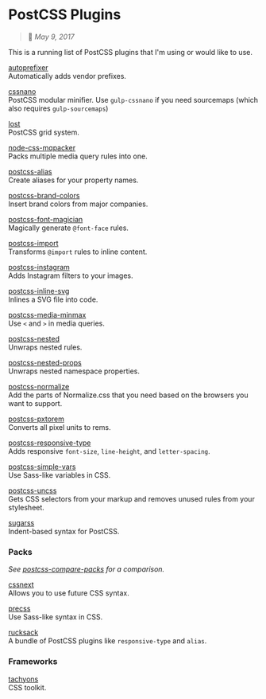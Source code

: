 # PostCSS Plugins
> :calendar: *May 9, 2017*

This is a running list of PostCSS plugins that I'm using or would like to use.  

[autoprefixer](https://github.com/postcss/autoprefixer)  
Automatically adds vendor prefixes.  

[cssnano](https://github.com/ben-eb/cssnano)  
PostCSS modular minifier. Use `gulp-cssnano` if you need sourcemaps (which also requires `gulp-sourcemaps`)  

[lost](https://github.com/peterramsing/lost)  
PostCSS grid system.  

[node-css-mqpacker](https://github.com/hail2u/node-css-mqpacker)  
Packs multiple media query rules into one.  

[postcss-alias](https://github.com/seaneking/postcss-alias)  
Create aliases for your property names.  

[postcss-brand-colors](https://github.com/postcss/postcss-brand-colors)  
Insert brand colors from major companies.  

[postcss-font-magician](https://github.com/jonathantneal/postcss-font-magician)  
Magically generate `@font-face` rules.  

[postcss-import](https://github.com/postcss/postcss-import)  
Transforms `@import` rules to inline content.  

[postcss-instagram](https://github.com/azat-io/postcss-instagram)  
Adds Instagram filters to your images.  

[postcss-inline-svg](https://github.com/TrySound/postcss-inline-svg)  
Inlines a SVG file into code.  

[postcss-media-minmax](https://github.com/postcss/postcss-media-minmax)  
Use `<` and `>` in media queries.  

[postcss-nested](https://github.com/postcss/postcss-nested)  
Unwraps nested rules.  

[postcss-nested-props](https://github.com/jedmao/postcss-nested-props)  
Unwraps nested namespace properties.  

[postcss-normalize](https://github.com/jonathantneal/postcss-normalize)  
Add the parts of Normalize.css that you need based on the browsers you want to support.  

[postcss-pxtorem](https://github.com/cuth/postcss-pxtorem)  
Converts all pixel units to rems.  

[postcss-responsive-type](https://github.com/seaneking/postcss-responsive-type)  
Adds responsive `font-size`, `line-height`, and `letter-spacing`.  

[postcss-simple-vars](https://github.com/postcss/postcss-simple-vars)  
Use Sass-like variables in CSS.  

[postcss-uncss](https://github.com/RyanZim/postcss-uncss)  
Gets CSS selectors from your markup and removes unused rules from your stylesheet.  

[sugarss](https://github.com/postcss/sugarss)  
Indent-based syntax for PostCSS.  

### Packs
*See [postcss-compare-packs](https://github.com/timaschew/postcss-compare-packs) for a comparison.*

[cssnext](https://github.com/MoOx/postcss-cssnext)  
Allows you to use future CSS syntax.  

[precss](https://github.com/jonathantneal/precss)  
Use Sass-like syntax in CSS.

[rucksack](https://github.com/simplaio/rucksack)  
A bundle of PostCSS plugins like `responsive-type` and `alias`.  

### Frameworks
[tachyons](https://github.com/tachyons-css/tachyons)  
CSS toolkit.  
